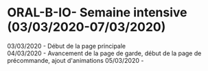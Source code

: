 # ORAL-B-IO- Semaine intensive (03/03/2020-07/03/2020)

03/03/2020 - Début de la page principale                                                        
04/03/2020 - Avancement de la page de garde, début de la page de précommande, ajout d'animations
05/03/2020 - 
